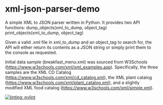 # xml-json-parser-demo
A simple XML to JSON parser written in Python. It provides two API functions:
    dump_objects(xml_to_dump, object_tag)
    print_objects(xml_to_dump, object_tag)

Given a valid .xml file in xml_to_dump and an object_tag to search for, the
API will either return its contents as a JSON string or simply print them to
the console as requested.

Initial data sample (breakfast_menu.xml) was sourced from W3Schools 
(https://www.w3schools.com/xml/xml_examples.asp). Specifically, the three 
samples are the XML CD Catalog (https://www.w3schools.com/xml/cd_catalog.xml), 
the XML plant catalog (https://www.w3schools.com/xml/plant_catalog.xml), and a 
slightly modified XML food catalog (https://www.w3schools.com/xml/simple.xml).

[![linting: pylint](https://img.shields.io/badge/linting-pylint-yellowgreen)](https://github.com/pylint-dev/pylint)